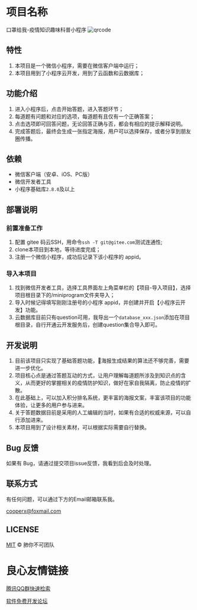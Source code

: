 # 项目名称
口罩给我-疫情知识趣味科普小程序
![qrcode](https://i.loli.net/2020/02/19/xzXYgFEnaBITNy1.png)

## 特性
1. 本项目是一个微信小程序，需要在微信客户端中运行；
2. 本项目用到了小程序云开发，用到了云函数和云数据库；

## 功能介绍

1. 进入小程序后，点击开始答题，进入答题环节；
2. 每道题有问题和对应的选项，每道题有且仅有一个正确答案；
3. 点击选项即可回答问题，无论回答正确与否，都会有相应的提示解释说明。
4. 完成答题后，最终会生成一张指定海报，用户可以选择保存，或者分享到朋友圈传播。

## 依赖

- 微信客户端（安卓、iOS、PC版）
- 微信开发者工具
- 小程序基础库`2.8.0`及以上

## 部署说明
### 前置准备工作
1. 配置 gitee 码云SSH，用命令`ssh -T git@gitee.com`测试连通性;
2. clone本项目到本地，等待进度完成；
3. 注册一个微信小程序，成功后记录下该小程序的 appid。

### 导入本项目
1. 找到微信开发者工具，选择工具界面左上角菜单栏的【项目-导入项目】，选择项目根目录下的/miniprogram文件夹导入；
2. 导入时候记得填写刚刚注册号的小程序 appid，并创建并开启【小程序云开发】功能。
3. 云数据库目前只有question可用，我导出一个`database_xxx.json`添加在项目根目录，自行开通云开发服务后，创建question集合导入即可。

## 开发说明

1. 目前该项目只实现了基础答题功能，海报生成结果的算法还不够完善，需要进一步优化。
2. 项目核心点是通过答题互动的方式，让用户理解每道题所涉及到知识点的含义，从而更好的掌握相关的疫情防护知识，做好在家自我隔离，防止疫情的扩散。
3. 在此基础上，可以加入积分排名系统，更丰富的海报文案，丰富该项目的功能体验，让更多的用户参与进来。
4. 关于答题数据目前是采用的人工编辑的当时，如果有合适的权威来源，可以自行添加进来。
5. 本项目用到了设计相关素材，可以根据实际需要自行替换。

## Bug 反馈

如果有 Bug，请通过提交项目issue反馈，我看到后会及时处理。

## 联系方式

有任何问题，可以通过下方的Email邮箱联系我。

cooperx@foxmail.com

## LICENSE
[MIT](https://gitee.com/cooper1x/tcb-hackthon-mask/blob/master/LICENSE) © 肺你不可团队


 # 良心友情链接

[腾讯QQ群快速检索](http://u.720life.cn/s/8cf73f7c)

[软件免费开发论坛](http://u.720life.cn/s/bbb01dc0)